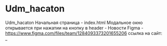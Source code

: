 # Udm_hacaton
Udm_hacaton
Начальная страница - index.html
Модальное окно открывается при нажатии на кнопку в header - Новости
Figma - https://www.figma.com/files/team/1284093373201655206
ссылка на сайт: _
